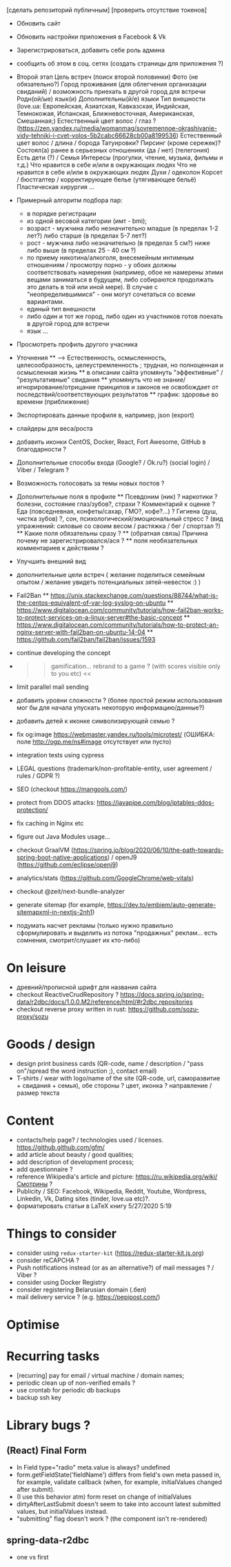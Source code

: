 [сделать репозиторий публичным]
[проверить отсутствие токенов]
* Обновить сайт
* Обновить настройки приложения в Facebook & Vk
* Зарегистрироваться, добавить себе роль админа
* сообщить об этом в соц. сетях (создать страницы для приложения ?)

* Второй этап
    Цель встреч (поиск второй половинки)
    Фото (не обязательно?)
    Город проживания (для облегчения организации свиданий) / возможность приехать в другой город для встречи
    Родн(ой/ые) язык(и)
    Дополнительны(й/е) языки
    Тип внешности (love.ua: Европейская, Азиатская, Кавказская, Индийская, Темнокожая, Испанская, Ближневосточная, Американская, Смешанная;)
    Естественный цвет волос / глаз ? (https://zen.yandex.ru/media/womanmag/sovremennoe-okrashivanie-vidy-tehniki-i-cvet-volos-5b2cabc66628cb00a8199536)
    Естественный цвет волос / длина / борода
    Татуировки? Пирсинг (кроме сережек)?
    Состоял(а) ранее в серьезных отношениях (да / нет) (телегония)
    Есть дети (?) / Семья
    Интересы (прогулки, чтение, музыка, фильмы и т.д.)
    Что нравится в себе и/или в окружающих людях
    Что не нравится в себе и/или в окружающих людях
    Духи / одеколон
    Корсет / бюстгалтер / корректирующее белье (утягивающее бельё)
    Пластическая хирургия
    ...
* Примерный алгоритм подбора пар:
    * в порядке регистрации
    * из одной весовой категории (имт - bmi);
    * возраст - мужчина либо незначительно младше (в пределах 1-2 лет?) либо старше (в пределах 5-7 лет?)
    * рост - мужчина либо незначительно (в пределах 5 см?) ниже либо выше (в пределах 25 - 40 см ?)
    * по приему никотина/алкоголя, внесемейным интимным отношениям / просмотру порно - у обоих должны соответствовать намерения (например, обое не намерены этими вещами заниматься в будущем, либо собираются продолжать это делать в той или иной мере). В случае с "неопределившимися" - они могут сочетаться со всеми вариантами.
    * единый тип внешности
    * либо один и тот же город, либо один из участников готов поехать в другой город для встречи
    * язык
    ...
* Просмотреть профиль другого учасника

* Уточнения
    ** --> Естественность, осмысленность, целесообразность, целеустремленность ; трудная, но полноценная и осмысленная жизнь
    ** в описании сайта упомянуть "эффективные" / "результативные" свидания
    ** упомянуть что не знание/игнорирование/отрицание принципов и законов не освобождает от последствий/соответствующих результатов
    ** график: здоровье во времени (приближение)
* Экспортировать данные профиля в, например, json (export)
* слайдеры для веса/роста
* добавить иконки CentOS, Docker, React, Fort Awesome, GitHub в благодарности ?
* Дополнительные способы входа  (Google? / Ok.ru?) (social login) / Viber / Telegram ?
* Возможность голосовать за темы новых постов ?
* Дополнительные поля в профиле
    ** Псевдоним (ник) ? наркотики ? болезни, состояние глаз/зубов?, страхи ? Комментарий к оценке ? Еда (повседневная, конфеты/сахар, ГМО?, кофе?...) ? Гигиена (душ, чистка зубов) ?, сон, психологический/эмоциональный стресс ? (вид упражнений: силовые со своим весом / растяжка / бег / спортзал ?)
    ** Какие поля обязательны сразу ?
    ** (обратная связь) Причина почему не зарегистрировался/ася ?
    ** поля необязательных комментариев к действиям ?
* Улучшить внешний вид
* дополнительные цели встреч ( желание поделиться семейным опытом / желание увидеть потенциальных зятей-невесток :) )
* Fail2Ban
    ** https://unix.stackexchange.com/questions/88744/what-is-the-centos-equivalent-of-var-log-syslog-on-ubuntu
    ** https://www.digitalocean.com/community/tutorials/how-fail2ban-works-to-protect-services-on-a-linux-server#the-basic-concept
    ** https://www.digitalocean.com/community/tutorials/how-to-protect-an-nginx-server-with-fail2ban-on-ubuntu-14-04
    ** https://github.com/fail2ban/fail2ban/issues/1593

* continue developing the concept
* >> gamification... rebrand to a game ? (with scores visible only to you etc) <<
* limit parallel mail sending
* добавить уровни сложности ? (более простой режим использования мог бы для начала упускать некоторую информацию/данные?)
* добавить детей к иконке символизирующей семью ?

* fix og:image https://webmaster.yandex.ru/tools/microtest/ (ОШИБКА: поле http://ogp.me/ns#image отсутствует или пусто)
* integration tests using cypress

* LEGAL questions (trademark/non-profitable-entity, user agreement / rules / GDPR ?)

* SEO (checkout https://mangools.com/)
* protect from DDOS attacks: https://javapipe.com/blog/iptables-ddos-protection/
* fix caching in Nginx etc
* figure out Java Modules usage...
* checkout GraalVM (https://spring.io/blog/2020/06/10/the-path-towards-spring-boot-native-applications) / openJ9 (https://github.com/eclipse/openj9)
* analytics/stats (https://github.com/GoogleChrome/web-vitals)
* checkout @zeit/next-bundle-analyzer
* generate sitemap (for example, https://dev.to/embiem/auto-generate-sitemapxml-in-nextjs-2nh1)
* подумать насчет рекламы (только нужно правильно сформулировать и выделить из потока "продажных" реклам... есть сомнения, смотрит/слушает их кто-либо)

# On leisure
* древний/прописной шрифт для названия сайта
* checkout ReactiveCrudRepository ? https://docs.spring.io/spring-data/r2dbc/docs/1.0.0.M2/reference/html/#r2dbc.repositories
* checkout reverse proxy written in rust: https://github.com/sozu-proxy/sozu


# Goods / design
* design print business cards (QR-code, name / description / "pass on"/spread the word instruction ;), contact email)
* T-shirts / wear with logo/name of the site (QR-code, url, саморазвитие + свидания + семья), обе стороны ? цвет, иконка ? направление / размер текста

# Content
* contacts/help page? / technologies used / licenses. https://github.github.com/gfm/
* add article about beauty / good qualities;
* add description of development process;
* add questionnaire ?
* reference Wikipedia's article and picture: https://ru.wikipedia.org/wiki/Смотрины ?
* Publicity / SEO: Facebook, Wikipedia, Reddit, Youtube, Wordpress, Linkedin, Vk, Dating sites (tinder, love.ua etc)?.
* форматировать статьи в LaTeX книгу 5/27/2020 5:19

# Things to consider
* consider using `redux-starter-kit` (https://redux-starter-kit.js.org)
* consider reCAPCHA ?
* Push notifications instead (or as an alternative?) of mail messages ? / Viber ?
* consider using Docker Registry
* consider registering Belarusian domain (.бел)
* mail delivery service ? (e.g. https://pepipost.com/)

# Optimise

# Recurring tasks
* [recurring] pay for email / virtual machine / domain names;
* periodic clean up of non-verified emails ?
* use crontab for periodic db backups
* backup ssh key


# Library bugs ?
## (React) Final Form
* In Field type="radio" meta.value is always? undefined
* form.getFieldState('fieldName') differs from field's own meta passed in, for example, validate callback (when, for example, initialValues changed after submit).
* (I use this behavior atm) form reset on change of initialValues
* dirtyAfterLastSubmit doesn't seem to take into account latest submitted values, but initialValues instead.
* "submitting" flag doesn't work ? (the component isn't re-rendered)
## spring-data-r2dbc
* one vs first